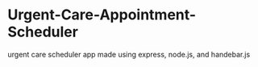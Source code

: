 # Urgent-Care-Appointment-Scheduler
urgent care scheduler app made using express, node.js, and handebar.js
